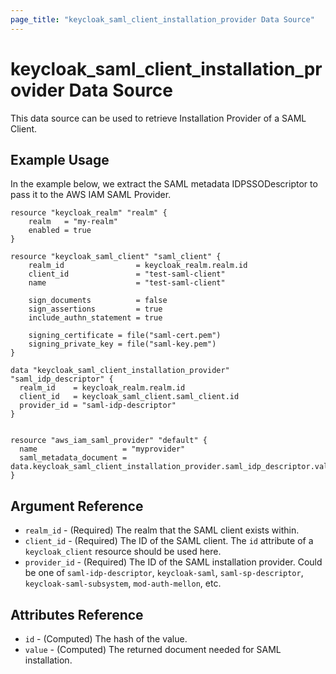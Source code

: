 ```yaml
---
page_title: "keycloak_saml_client_installation_provider Data Source"
---
```


# keycloak\_saml\_client\_installation\_provider Data Source

This data source can be used to retrieve Installation Provider of a SAML Client.

## Example Usage

In the example below, we extract the SAML metadata IDPSSODescriptor to pass it to the AWS IAM SAML Provider.

```hcl
resource "keycloak_realm" "realm" {
    realm   = "my-realm"
    enabled = true
}

resource "keycloak_saml_client" "saml_client" {
    realm_id                = keycloak_realm.realm.id
    client_id               = "test-saml-client"
    name                    = "test-saml-client"

    sign_documents          = false
    sign_assertions         = true
    include_authn_statement = true

    signing_certificate = file("saml-cert.pem")
    signing_private_key = file("saml-key.pem")
}

data "keycloak_saml_client_installation_provider" "saml_idp_descriptor" {
  realm_id    = keycloak_realm.realm.id
  client_id   = keycloak_saml_client.saml_client.id
  provider_id = "saml-idp-descriptor"
}


resource "aws_iam_saml_provider" "default" {
  name                   = "myprovider"
  saml_metadata_document = data.keycloak_saml_client_installation_provider.saml_idp_descriptor.value
}
```

## Argument Reference

- `realm_id` - (Required) The realm that the SAML client exists within.
- `client_id` - (Required) The ID of the SAML client. The `id` attribute of a `keycloak_client` resource should be used here.
- `provider_id` - (Required) The ID of the SAML installation provider. Could be one of `saml-idp-descriptor`, `keycloak-saml`, `saml-sp-descriptor`, `keycloak-saml-subsystem`, `mod-auth-mellon`, etc.

## Attributes Reference

- `id` - (Computed) The hash of the value.
- `value` - (Computed) The returned document needed for SAML installation.
